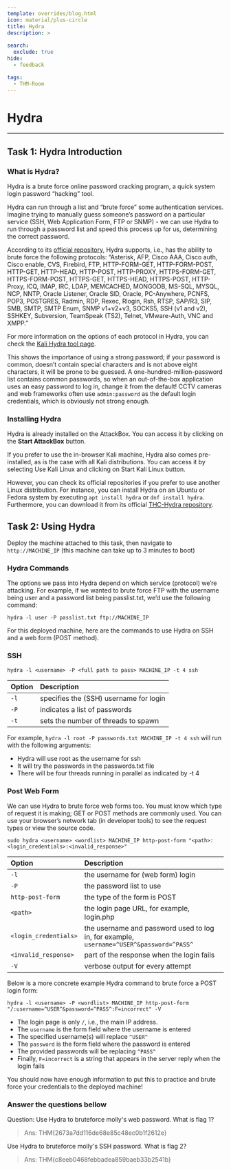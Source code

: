 ```yaml
---
template: overrides/blog.html
icon: material/plus-circle
title: Hydra
description: >
  
search:
  exclude: true
hide:
  - feedback

tags:
  - THM-Room 
---
```


# __Hydra__

---

## __Task 1: Hydra Introduction__

### __What is Hydra?__

Hydra is a brute force online password cracking program, a quick system login password “hacking” tool.

Hydra can run through a list and “brute force” some authentication services. Imagine trying to manually guess someone’s password on a particular service (SSH, Web Application Form, FTP or SNMP) - we can use Hydra to run through a password list and speed this process up for us, determining the correct password.

According to its [official repository](https://github.com/vanhauser-thc/thc-hydra), Hydra supports, i.e., has the ability to brute force the following protocols: “Asterisk, AFP, Cisco AAA, Cisco auth, Cisco enable, CVS, Firebird, FTP, HTTP-FORM-GET, HTTP-FORM-POST, HTTP-GET, HTTP-HEAD, HTTP-POST, HTTP-PROXY, HTTPS-FORM-GET, HTTPS-FORM-POST, HTTPS-GET, HTTPS-HEAD, HTTPS-POST, HTTP-Proxy, ICQ, IMAP, IRC, LDAP, MEMCACHED, MONGODB, MS-SQL, MYSQL, NCP, NNTP, Oracle Listener, Oracle SID, Oracle, PC-Anywhere, PCNFS, POP3, POSTGRES, Radmin, RDP, Rexec, Rlogin, Rsh, RTSP, SAP/R3, SIP, SMB, SMTP, SMTP Enum, SNMP v1+v2+v3, SOCKS5, SSH (v1 and v2), SSHKEY, Subversion, TeamSpeak (TS2), Telnet, VMware-Auth, VNC and XMPP.”

For more information on the options of each protocol in Hydra, you can check the [Kali Hydra tool page](https://en.kali.tools/?p=220).

This shows the importance of using a strong password; if your password is common, doesn’t contain special characters and is not above eight characters, it will be prone to be guessed. A one-hundred-million-password list contains common passwords, so when an out-of-the-box application uses an easy password to log in, change it from the default! CCTV cameras and web frameworks often use `admin:password` as the default login credentials, which is obviously not strong enough.

### __Installing Hydra__

Hydra is already installed on the AttackBox. You can access it by clicking on the __Start AttackBox__ button.

If you prefer to use the in-browser Kali machine, Hydra also comes pre-installed, as is the case with all Kali distributions. You can access it by selecting Use Kali Linux and clicking on Start Kali Linux button.

However, you can check its official repositories if you prefer to use another Linux distribution. For instance, you can install Hydra on an Ubuntu or Fedora system by executing `apt install hydra` or `dnf install hydra`. Furthermore, you can download it from its official [THC-Hydra repository](https://github.com/vanhauser-thc/thc-hydra).

## __Task 2: Using Hydra__

Deploy the machine attached to this task, then navigate to `http://MACHINE_IP` (this machine can take up to 3 minutes to boot)

### __Hydra Commands__

The options we pass into Hydra depend on which service (protocol) we’re attacking. For example, if we wanted to brute force FTP with the username being user and a password list being passlist.txt, we’d use the following command:

`hydra -l user -P passlist.txt ftp://MACHINE_IP`

For this deployed machine, here are the commands to use Hydra on SSH and a web form (POST method).

### __SSH__

`hydra -l <username> -P <full path to pass> MACHINE_IP -t 4 ssh`

| __Option__ | __Description__ |
| :--- | :--- |
| `-l` | specifies the (SSH) username for login |
| `-P` | indicates a list of passwords |
| `-t` | sets the number of threads to spawn |

For example, `hydra -l root -P passwords.txt MACHINE_IP -t 4 ssh` will run with the following arguments:

- Hydra will use root as the username for ssh
- It will try the passwords in the passwords.txt file
- There will be four threads running in parallel as indicated by -t 4

### __Post Web Form__

We can use Hydra to brute force web forms too. You must know which type of request it is making; GET or POST methods are commonly used. You can use your browser’s network tab (in developer tools) to see the request types or view the source code.

`sudo hydra <username> <wordlist> MACHINE_IP http-post-form "<path>:<login_credentials>:<invalid_response>"`

| __Option__ | __Description__ |
| :--- | :--- |
| `-l` | the username for (web form) login |
| `-P` | the password list to use |
| `http-post-form` | the type of the form is POST |
| `<path>` | the login page URL, for example, login.php |
| `<login_credentials>` | the username and password used to log in, for example, `username=^USER^&password=^PASS^` |
| `<invalid_response>` | part of the response when the login fails |
| `-V` | verbose output for every attempt |

Below is a more concrete example Hydra command to brute force a POST login form:

`hydra -l <username> -P <wordlist> MACHINE_IP http-post-form "/:username=^USER^&password=^PASS^:F=incorrect" -V`

- The login page is only `/`, i.e., the main IP address.
- The `username` is the form field where the username is entered
- The specified username(s) will replace `^USER^`
- The `password` is the form field where the password is entered
- The provided passwords will be replacing `^PASS^`
- Finally, `F=incorrect` is a string that appears in the server reply when the login fails

You should now have enough information to put this to practice and brute force your credentials to the deployed machine!

### __Answer the questions bellow__

Question: Use Hydra to bruteforce molly's web password. What is flag 1?

> Ans: THM{2673a7dd116de68e85c48ec0b1f2612e}

Use Hydra to bruteforce molly's SSH password. What is flag 2?

> Ans: THM{c8eeb0468febbadea859baeb33b2541b}